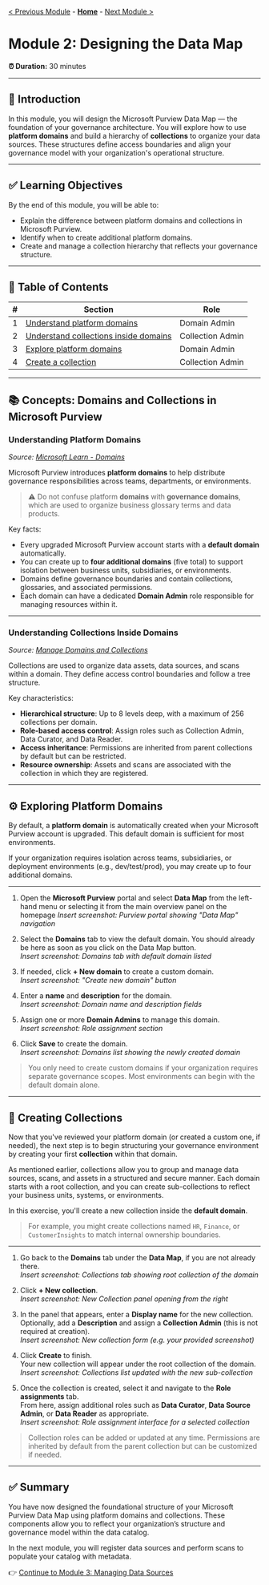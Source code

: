 [< Previous Module](../modules/module01.md) - **[Home](../README.md)** - [Next Module >](../modules/module03.md)


# Module 2: Designing the Data Map

**⏰ Duration:** 30 minutes

---

## 📝 Introduction

In this module, you will design the Microsoft Purview Data Map — the foundation of your governance architecture. You will explore how to use **platform domains** and build a hierarchy of **collections** to organize your data sources. These structures define access boundaries and align your governance model with your organization's operational structure.

---

## ✅ Learning Objectives

By the end of this module, you will be able to:

- Explain the difference between platform domains and collections in Microsoft Purview.
- Identify when to create additional platform domains.
- Create and manage a collection hierarchy that reflects your governance structure.
---

## :bookmark_tabs: Table of Contents

| #  | Section | Role |
|----|---------|------|
| 1  | [Understand platform domains](#understanding-platform-domains) | Domain Admin |
| 2  | [Understand collections inside domains](#understanding-collections-inside-domains) | Collection Admin |
| 3  | [Explore platform domains](#️-exploring-platform-domains) | Domain Admin |
| 4  | [Create a collection](#-creating-collections) | Collection Admin |

---

## 📚 Concepts: Domains and Collections in Microsoft Purview

### Understanding Platform Domains  
_Source: [Microsoft Learn - Domains](https://learn.microsoft.com/purview/concept-domains)_

Microsoft Purview introduces **platform domains** to help distribute governance responsibilities across teams, departments, or environments.

> ⚠️ Do not confuse platform **domains** with **governance domains**, which are used to organize business glossary terms and data products.

Key facts:

- Every upgraded Microsoft Purview account starts with a **default domain** automatically.
- You can create up to **four additional domains** (five total) to support isolation between business units, subsidiaries, or environments.
- Domains define governance boundaries and contain collections, glossaries, and associated permissions.
- Each domain can have a dedicated **Domain Admin** role responsible for managing resources within it.

---

### Understanding Collections Inside Domains  
_Source: [Manage Domains and Collections](https://learn.microsoft.com/en-us/purview/how-to-create-and-manage-domains-collections)_

Collections are used to organize data assets, data sources, and scans within a domain. They define access control boundaries and follow a tree structure.

Key characteristics:

- **Hierarchical structure**: Up to 8 levels deep, with a maximum of 256 collections per domain.
- **Role-based access control**: Assign roles such as Collection Admin, Data Curator, and Data Reader.
- **Access inheritance**: Permissions are inherited from parent collections by default but can be restricted.
- **Resource ownership**: Assets and scans are associated with the collection in which they are registered.

---

## ⚙️ Exploring Platform Domains

By default, a **platform domain** is automatically created when your Microsoft Purview account is upgraded. This default domain is sufficient for most environments.

If your organization requires isolation across teams, subsidiaries, or deployment environments (e.g., dev/test/prod), you may create up to four additional domains.

---

1. Open the **Microsoft Purview** portal and select **Data Map** from the left-hand menu or selecting it from the main overview panel on the homepage
   _Insert screenshot: Purview portal showing "Data Map" navigation_

2. Select the **Domains** tab to view the default domain. You should already be here as soon as you click on the Data Map button.   
   _Insert screenshot: Domains tab with default domain listed_

3. If needed, click **+ New domain** to create a custom domain.  
   _Insert screenshot: "Create new domain" button_

4. Enter a **name** and **description** for the domain.  
   _Insert screenshot: Domain name and description fields_

5. Assign one or more **Domain Admins** to manage this domain.  
   _Insert screenshot: Role assignment section_

6. Click **Save** to create the domain.  
   _Insert screenshot: Domains list showing the newly created domain_

> You only need to create custom domains if your organization requires separate governance scopes. Most environments can begin with the default domain alone.

---

## 📂 Creating Collections

Now that you've reviewed your platform domain (or created a custom one, if needed), the next step is to begin structuring your governance environment by creating your first **collection** within that domain.

As mentioned earlier, collections allow you to group and manage data sources, scans, and assets in a structured and secure manner. Each domain starts with a root collection, and you can create sub-collections to reflect your business units, systems, or environments.

In this exercise, you'll create a new collection inside the **default domain**.

> For example, you might create collections named `HR`, `Finance`, or `CustomerInsights` to match internal ownership boundaries.

---

1. Go back to the **Domains** tab under the **Data Map**, if you are not already there.  
   _Insert screenshot: Collections tab showing root collection of the domain_

2. Click **+ New collection**.  
   _Insert screenshot: New Collection panel opening from the right_

3. In the panel that appears, enter a **Display name** for the new collection.  
   Optionally, add a **Description** and assign a **Collection Admin** (this is not required at creation).  
   _Insert screenshot: New collection form (e.g. your provided screenshot)_

4. Click **Create** to finish.  
   Your new collection will appear under the root collection of the domain.  
   _Insert screenshot: Collections list updated with the new sub-collection_

5. Once the collection is created, select it and navigate to the **Role assignments** tab.  
   From here, assign additional roles such as **Data Curator**, **Data Source Admin**, or **Data Reader** as appropriate.  
   _Insert screenshot: Role assignment interface for a selected collection_

> Collection roles can be added or updated at any time. Permissions are inherited by default from the parent collection but can be customized if needed.

---

## ✅ Summary

You have now designed the foundational structure of your Microsoft Purview Data Map using platform domains and collections. These components allow you to reflect your organization’s structure and governance model within the data catalog.

In the next module, you will register data sources and perform scans to populate your catalog with metadata.

👉 [Continue to Module 3: Managing Data Sources](../modules/module03.md)

